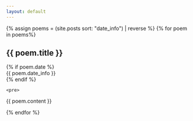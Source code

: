 ```yaml
---
layout: default
---
```


<div class="posts">
  {% assign poems = (site.posts sort: "date_info") | reverse %}
  {% for poem in poems%}
  <p>
  <div class="post">
    <h2 class="post-title">
    {{ poem.title }}
      <!-- <a href="{{ poem.url }}"> {{ poem.title }}  </a>
       -->
    </h2>
    {% if poem.date %}
    <div class="post-date">{{ poem.date_info }}</div>
    {% endif %}

    <pre>
{{ poem.content }}
    </pre>
    </div>
  </p>
  {% endfor %}
</div>
